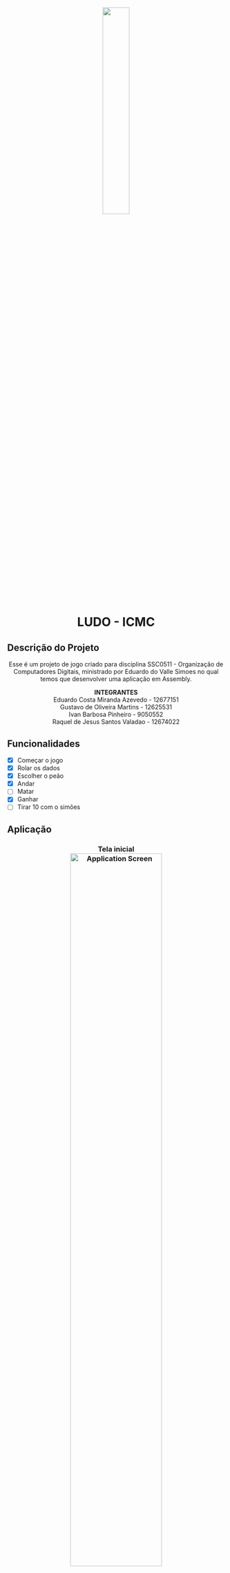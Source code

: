 <h1 align="center">
  <img src = "https://upload.wikimedia.org/wikipedia/commons/thumb/c/c9/Webysther_20170627_-_Logo_ICMC-USP.svg/1200px-Webysther_20170627_-_Logo_ICMC-USP.svg.png" width= "35%" height= "35%"/>
</h1>

<h1 align="center">LUDO - ICMC</h1>

## Descrição do Projeto

<p align="center">Esse é um projeto de jogo criado para disciplina SSC0511 - Organização de Computadores Digitais, ministrado por Eduardo do Valle Simoes no qual temos que desenvolver uma aplicação em Assembly.</p>

<p align="center"><B>INTEGRANTES</B><br/>
Eduardo Costa Miranda Azevedo - 12677151<br/>
Gustavo de Oliveira Martins - 12625531<br/>
Ivan Barbosa Pinheiro - 9050552<br/>
Raquel de Jesus Santos Valadao - 12674022</p>


## Funcionalidades

- [x] Começar o jogo
- [x] Rolar os dados
- [x] Escolher o peão
- [x] Andar
- [ ] Matar
- [x] Ganhar
- [ ] Tirar 10 com o simões

## Aplicação

<h3 align="center">
    Tela inicial<br/>
  <img alt="Application Screen" title="#Application Screen" src="https://i.imgur.com/v7dRWVw.png" width= "65%" height= "65%"/>
</h3>

<h3 align="center">
    Começo do Jogo<br/>
  <img alt="Application Screen" title="#Application Screen" src="https://i.imgur.com/cjaX2Lw.png" width= "65%" height= "65%"/>
</h3>

<h3 align="center">
    Fim do Jogo<br/>
  <img alt="Application Screen" title="#Application Screen" src="https://i.imgur.com/OrhVRwZ.png" width= "65%" height= "65%"/>
</h3>

## Vídeo Jogando

[Tutorial - Como usar a aplicação](https://youtu.be/vvJzQRh8cuU)
